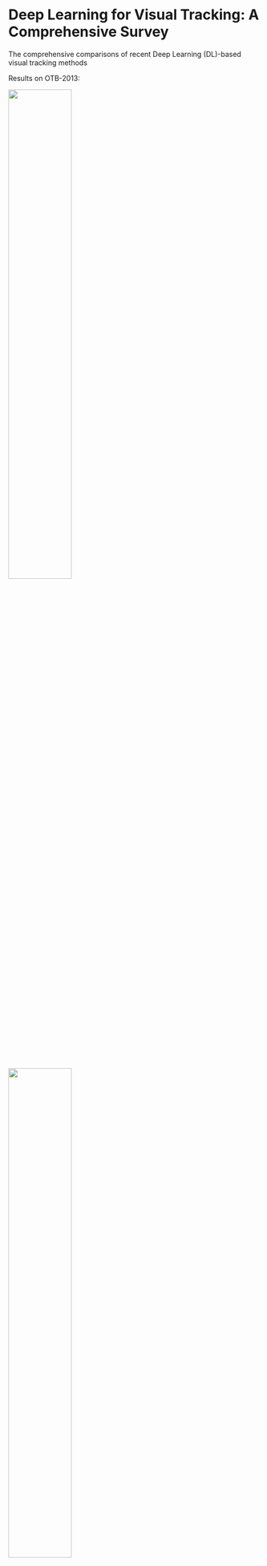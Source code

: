 # Deep Learning for Visual Tracking: A Comprehensive Survey
The comprehensive comparisons of recent Deep Learning (DL)-based visual tracking methods 

Results on OTB-2013:

<img src="OTB2013%20results/1.png" width="50%" /> 
<img src="OTB2013%20results/13.png" width="50%" />
<img src="OTB2013%20results/2.png" width="50%" />
<img src="OTB2013%20results/14.png" width="50%" />
<img src="OTB2013%20results/3.png" width="50%" />
<img src="OTB2013%20results/15.png" width="50%" />
<img src="OTB2013%20results/4.png" width="50%" />
<img src="OTB2013%20results/16.png" width="50%" />
<img src="OTB2013%20results/5.png" width="50%" />
<img src="OTB2013%20results/17.png" width="50%" />
<img src="OTB2013%20results/6.png" width="50%" />
<img src="OTB2013%20results/18.png" width="50%" />
<img src="OTB2013%20results/7.png" width="50%" />
<img src="OTB2013%20results/19.png" width="50%" />
<img src="OTB2013%20results/8.png" width="50%" />
<img src="OTB2013%20results/20.png" width="50%" />
<img src="OTB2013%20results/9.png" width="50%" />
<img src="OTB2013%20results/21.png" width="50%" />
<img src="OTB2013%20results/10.png" width="50%" />
<img src="OTB2013%20results/22.png" width="50%" />
<img src="OTB2013%20results/11.png" width="50%" />
<img src="OTB2013%20results/23.png" width="50%" />
<img src="OTB2013%20results/12.png" width="50%" />
<img src="OTB2013%20results/24.png" width="50%" />


